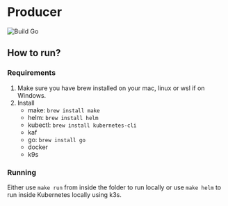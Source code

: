 # Producer
![Build Go](https://github.com/Polygens/producer/workflows/Build%20Go/badge.svg)

## How to run?

### Requirements

1. Make sure you have brew installed on your mac, linux or wsl if on Windows.
2. Install
   * make: `brew install make`
   * helm: `brew install helm`
   * kubectl: `brew install kubernetes-cli`
   * kaf
   * go: `brew install go`
   * docker
   * k9s

### Running

Either use `make run` from inside the folder to run locally or use `make helm` to run inside Kubernetes locally using k3s.
